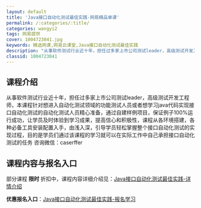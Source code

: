```yaml
---
layout: default
title: 'Java接口自动化测试最佳实践-网易精品单课'
permalink: /:categories/:title/
categories: wangyi2
tags: 网易提供
cover: 1004723041.jpg
keywords: 精选网课,网易云课堂,Java接口自动化测试最佳实践
description: "从事软件测试行业近十年，担任过多家上市公司测试leader，高级测试开发工程师，本课程针对想进入自动化测试领域的功能测试人员或者想学习java代码实现接口自动化测试的自动化测试人员精心准备，"
classid: 1004723041
---
```


## 课程介绍

从事软件测试行业近十年，担任过多家上市公司测试leader，高级测试开发工程师，本课程针对想进入自动化测试领域的功能测试人员或者想学习java代码实现接口自动化测试的自动化测试人员精心准备，通过自建样例项目，保证例子100%运行成功，让学员及时体验到学习成果，提高信心和积极性，课程从各环境搭建，各种必备工具安装配置入手，由浅入深，引导学员轻松掌握整个接口自动化测试的实现过程，目的是学员们通过该课程的学习就可以在实际工作中自己承担接口自动化测试的任务
咨询微信：caserffer

## 课程内容与报名入口

部分课程 **限时** 折扣中，课程内容详细介绍见：[Java接口自动化测试最佳实践-详情介绍](https://study.163.com/course/introduction/1004723041.htm?share=1&shareId=1025206652&utm_campaign=share&utm_medium=iphoneShare&utm_source=&utm_u=1025206652)

**优惠报名入口**：[Java接口自动化测试最佳实践-报名学习](https://study.163.com/course/introduction/1004723041.htm?share=1&shareId=1025206652&utm_campaign=share&utm_medium=iphoneShare&utm_source=&utm_u=1025206652)

